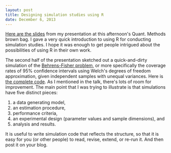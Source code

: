 ```yaml
---
layout: post
title: Designing simulation studies using R
date: December 6, 2013
---
```


[Here are the slides]({{site.url}}/files/Designing-simulation-studies-using-R.pdf) from my presentation at this afternoon's Quant. Methods brown bag. I gave a very quick introduction to using R for conducting simulation studies. I hope it was enough to get people intrigued about the possibilities of using R in their own work.

The second half of the presentation sketched out a quick-and-dirty simulation of the [Behrens-Fisher problem](http://en.wikipedia.org/wiki/Behrens%E2%80%93Fisher_problem), or more specifically the coverage rates of 95% confidence intervals using Welch's degrees of freedom approximation, given independent samples with unequal variances. Here is [the complete code](https://gist.github.com/jepusto/7686463). As I mentioned in the talk, there's lots of room for improvement. The main point that I was trying to illustrate is that simulations have five distinct pieces:

1. a data generating model,
2. an estimation procedure,
3. performance criteria,
4. an experimental design (parameter values and sample dimensions), and
5. analysis and results.

It is useful to write simulation code that reflects the structure, so that it is easy for you (or other people) to read, revise, extend, or re-run it. And then post it on your blog.